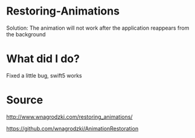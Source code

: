 # Restoring-Animations
Solution: The animation will not work after the application reappears from the background

# What did I do?
Fixed a little bug, swift5 works

# Source
http://www.wnagrodzki.com/restoring_animations/

https://github.com/wnagrodzki/AnimationRestoration
